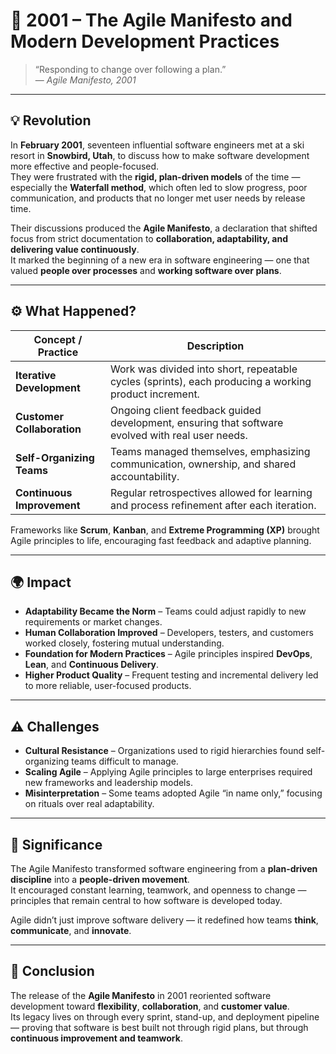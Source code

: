 # 🧭 2001 – The Agile Manifesto and Modern Development Practices

> “Responding to change over following a plan.”  
> — *Agile Manifesto, 2001*

---

## 💡 Revolution

In **February 2001**, seventeen influential software engineers met at a ski resort in **Snowbird, Utah**, to discuss how to make software development more effective and people-focused.  
They were frustrated with the **rigid, plan-driven models** of the time — especially the **Waterfall method**, which often led to slow progress, poor communication, and products that no longer met user needs by release time.

Their discussions produced the **Agile Manifesto**, a declaration that shifted focus from strict documentation to **collaboration, adaptability, and delivering value continuously**.  
It marked the beginning of a new era in software engineering — one that valued **people over processes** and **working software over plans**.

---

## ⚙️ What Happened?

| Concept / Practice | Description |
|--------------------|-------------|
| **Iterative Development** | Work was divided into short, repeatable cycles (sprints), each producing a working product increment. |
| **Customer Collaboration** | Ongoing client feedback guided development, ensuring that software evolved with real user needs. |
| **Self-Organizing Teams** | Teams managed themselves, emphasizing communication, ownership, and shared accountability. |
| **Continuous Improvement** | Regular retrospectives allowed for learning and process refinement after each iteration. |

Frameworks like **Scrum**, **Kanban**, and **Extreme Programming (XP)** brought Agile principles to life, encouraging fast feedback and adaptive planning.

---

## 🌍 Impact

- **Adaptability Became the Norm** – Teams could adjust rapidly to new requirements or market changes.  
- **Human Collaboration Improved** – Developers, testers, and customers worked closely, fostering mutual understanding.  
- **Foundation for Modern Practices** – Agile principles inspired **DevOps**, **Lean**, and **Continuous Delivery**.  
- **Higher Product Quality** – Frequent testing and incremental delivery led to more reliable, user-focused products.

---

## ⚠️ Challenges

- **Cultural Resistance** – Organizations used to rigid hierarchies found self-organizing teams difficult to manage.  
- **Scaling Agile** – Applying Agile principles to large enterprises required new frameworks and leadership models.  
- **Misinterpretation** – Some teams adopted Agile “in name only,” focusing on rituals over real adaptability.  

---

## 🧩 Significance

The Agile Manifesto transformed software engineering from a **plan-driven discipline** into a **people-driven movement**.  
It encouraged constant learning, teamwork, and openness to change — principles that remain central to how software is developed today.  

Agile didn’t just improve software delivery — it redefined how teams **think**, **communicate**, and **innovate**.

---

## 🏁 Conclusion

The release of the **Agile Manifesto** in 2001 reoriented software development toward **flexibility**, **collaboration**, and **customer value**.  
Its legacy lives on through every sprint, stand-up, and deployment pipeline — proving that software is best built not through rigid plans, but through **continuous improvement and teamwork**.
